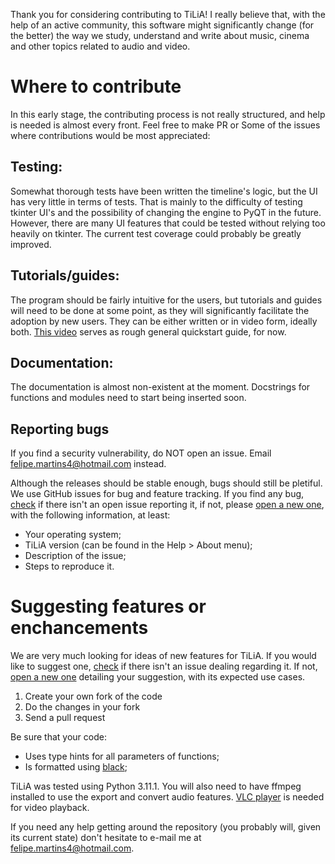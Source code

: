 Thank you for considering contributing to TiLiA! I really believe that, with the help of an active community, this software might significantly change (for the better) the way we study, understand and write about music, cinema and other topics related to audio and video.

# Where to contribute
In this early stage, the contributing process is not really structured, and help is needed is almost every front. Feel free to make PR or Some of the issues where contributions would be most appreciated:

## Testing:
Somewhat thorough tests have been written the timeline's logic, but the UI has very little in terms of tests. That is mainly to the difficulty of testing tkinter UI's and the possibility of changing the engine to PyQT in the future. However, there are many UI features that could be tested without relying too heavily on tkinter. The current test coverage could probably be greatly improved.
  
## Tutorials/guides:
The program should be fairly intuitive for the users, but tutorials and guides will need to be done at some point, as they will significantly facilitate the adoption by new users. They can be either written or in video form, ideally both. [This video](https://vimeo.com/767282249) serves as rough general quickstart guide, for now.

## Documentation:
The documentation is almost non-existent at the moment. Docstrings for functions and modules need to start being inserted soon.

## Reporting bugs

If you find a security vulnerability, do NOT open an issue. Email felipe.martins4@hotmail.com instead.

Although the releases should be stable enough, bugs should still be pletiful. We use GitHub issues for bug and feature tracking. If you find any bug, [check](https://github.com/FelipeDefensor/TiLiA/issues) if there isn't an open issue reporting it, if not, please [open a new one](https://github.com/FelipeDefensor/TiLiA/issues/new), with the following information, at least:

- Your operating system;
- TiLiA version (can be found in the Help > About menu);
- Description of the issue;
- Steps to reproduce it.

# Suggesting features or enchancements

We are very much looking for ideas of new features for TiLiA. If you would like to suggest one, [check](https://github.com/FelipeDefensor/TiLiA/issues) if there isn't an issue dealing regarding it. If not, [open a new one](https://github.com/FelipeDefensor/TiLiA/issues/new) detailing your suggestion, with its expected use cases.

1. Create your own fork of the code
2. Do the changes in your fork
3. Send a pull request

Be sure that your code:
- Uses type hints for all parameters of functions;
- Is formatted using [black](https://github.com/psf/black);

TiLiA was tested using Python 3.11.1. You will also need to have ffmpeg installed to use the export and convert audio features. [VLC player](https://www.videolan.org/) is needed for video playback. 
 
If you need any help getting around the repository (you probably will, given its current state) don't hesitate to e-mail me at felipe.martins4@hotmail.com.
